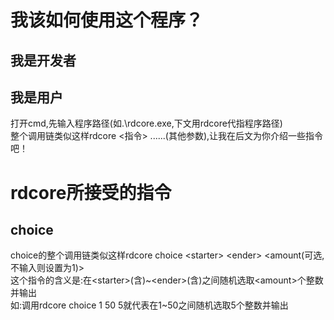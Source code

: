 # 我该如何使用这个程序？
## 我是开发者
## 我是用户
打开cmd,先输入程序路径(如.\rdcore.exe,下文用rdcore代指程序路径)<br>
整个调用链类似这样rdcore <指令> ......(其他参数),让我在后文为你介绍一些指令吧！
# rdcore所接受的指令
## choice
choice的整个调用链类似这样rdcore choice \<starter\> \<ender\> \<amount(可选,不输入则设置为1)\><br>
这个指令的含义是:在\<starter\>(含)~\<ender\>(含)之间随机选取\<amount\>个整数并输出<br>
如:调用rdcore choice 1 50 5就代表在1~50之间随机选取5个整数并输出
